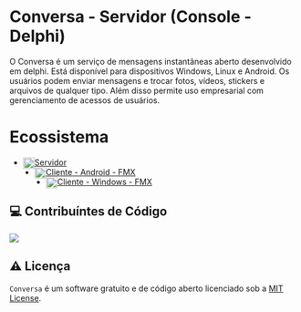 # Conversa - Servidor (Console - Delphi)
O Conversa é um serviço de mensagens instantâneas aberto desenvolvido em delphi. Está disponível para dispositivos Windows, Linux e Android. Os usuários podem enviar mensagens e trocar fotos, vídeos, stickers e arquivos de qualquer tipo. Além disso permite uso empresarial com gerenciamento de acessos de usuários.

# Ecossistema
- <img src="https://cdn-icons-png.flaticon.com/512/9168/9168253.png" width="20" height="20" style="float:left;"> [Servidor](https://github.com/conversa-projeto/conversa)
- <img src="https://cdn-icons-png.flaticon.com/512/270/270780.png" width="20" height="20" style="float:left;"> [Cliente - Android - FMX](https://github.com/conversa-projeto/conversa-android-fmx)
- <img src="https://cdn-icons-png.flaticon.com/512/906/906308.png" width="20" height="20" style="float:left;"> [Cliente - Windows - FMX](https://github.com/conversa-projeto/conversa-windows-fmx)

## 💻 Contribuíntes de Código

<a href="https://github.com/conversa-projeto/conversa/graphs/contributors">
  <img src="https://contrib.rocks/image?repo=conversa-projeto/conversa" />
</a>

## ⚠️ Licença

`Conversa` é um software gratuito e de código aberto licenciado sob a [MIT License](./LICENSE). 
